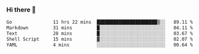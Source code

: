 ### Hi there 👋

<!--
**yeya24/yeya24** is a ✨ _special_ ✨ repository because its `README.md` (this file) appears on your GitHub profile.

Here are some ideas to get you started:

- 🔭 I’m currently working on ...
- 🌱 I’m currently learning ...
- 👯 I’m looking to collaborate on ...
- 🤔 I’m looking for help with ...
- 💬 Ask me about ...
- 📫 How to reach me: ...
- 😄 Pronouns: ...
- ⚡ Fun fact: ...
-->

<!--START_SECTION:waka-->

```txt
Go               11 hrs 22 mins  ██████████████████████▒░░   89.11 %
Markdown         31 mins         █░░░░░░░░░░░░░░░░░░░░░░░░   04.11 %
Text             28 mins         █░░░░░░░░░░░░░░░░░░░░░░░░   03.67 %
Shell Script     15 mins         ▓░░░░░░░░░░░░░░░░░░░░░░░░   02.07 %
YAML             4 mins          ░░░░░░░░░░░░░░░░░░░░░░░░░   00.64 %
```

<!--END_SECTION:waka-->
